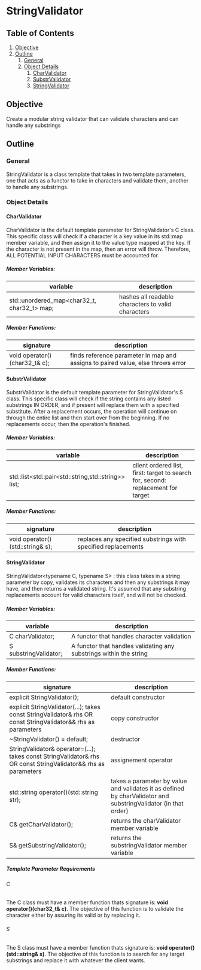# StringValidator

## Table of Contents
1. [Objective](#objective)
2. [Outline](#outline)
    1. [General](#general)
    2. [Object Details](#object-details)
        1. [CharValidator](#charvalidator)
        2. [SubstrValidator](#substrvalidator)
        3. [StringValidator](#stringvalidator)
    
## Objective
Create a modular string validator that can validate characters and can handle any substrings

## Outline
### General
StringValidator is a class template that takes in two template parameters, one that acts as a functor to take in 
characters and validate them, another to handle any substrings.

### Object Details
#### CharValidator
CharValidator is the default template parameter for StringValidator's C class.  This specific class will check if a
character is a key value in its std::map member variable, and then assign it to the value type mapped at the key.  If 
the character is not present in the map, then an error will throw.  Therefore, ALL POTENTIAL INPUT CHARACTERS must be 
accounted for.

##### Member Variables:
variable | description
----------|-----------
std::unordered_map<char32_t, char32_t> map; | hashes all readable characters to valid characters

##### Member Functions:
signature | description
----------|-----------
void operator()(char32_t& c); | finds reference parameter in map and assigns to paired value, else throws error


#### SubstrValidator
SubstrValidator is the default template parameter for StringValidator's S class.  This specific class will check if 
the string contains any listed substrings IN ORDER, and if present will replace them with a specified substitute.  After
a replacement occurs, the operation will continue on through the entire list and then start over from the beginning.  If
no replacements occur, then the operation's finished.

##### Member Variables:
variable | description
----------|-----------
std::list<std::pair\<std::string,std::string>> list; | client ordered list, first: target to search for, second: replacement for target

##### Member Functions:
signature | description
----------|-----------
void operator()(std::string& s); | replaces any specified substrings with specified replacements


#### StringValidator
StringValidator<typename C, typename S> : this class takes in a string parameter by copy, validates its characters and 
then any substrings it may have, and then returns a validated string.  It's assumed that any substring replacements 
account for valid characters itself, and will not be checked.

##### Member Variables:
variable | description
----------|-----------
C charValidator; | A functor that handles character validation
S substringValidator; | A functor that handles validating any substrings within the string

##### Member Functions:
signature | description
----------|-----------
explicit StringValidator(); | default constructor
explicit StringValidator(...); takes const StringValidator& rhs OR const StringValidator&& rhs as parameters | copy constructor
~StringValidator() = default; | destructor
StringValidator& operator=(...); takes const StringValidator& rhs OR const StringValidator&& rhs as parameters | assignement operator
std::string operator()(std::string str); | takes a parameter by value and validates it as defined by charValidator and substringValidator (in that order)
C& getCharValidator(); | returns the charValidator member variable
S& getSubstringValidator(); | returns the substringValidator member variable

##### Template Parameter Requirements
###### C
The C class must have a member function thats signature is: **void operator()(char32_t& c)**.
The objective of this function is to validate the character either by assuring its valid or by replacing it.

###### S
The S class must have a member function thats signature is: **void operator()(std::string& s)**.
The objective of this function is to search for any target substrings and replace it with whatever the client wants.